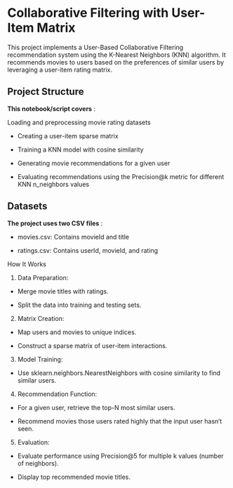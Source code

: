 #  Collaborative Filtering with User-Item Matrix


This project implements a User-Based Collaborative Filtering recommendation system using the K-Nearest Neighbors (KNN) algorithm. 
It recommends movies to users based on the preferences of similar users by leveraging a user-item rating matrix.

## Project Structure
**This notebook/script covers** : 

Loading and preprocessing movie rating datasets

 - Creating a user-item sparse matrix

 - Training a KNN model with cosine similarity

 - Generating movie recommendations for a given user

 - Evaluating recommendations using the Precision@k metric for different KNN n_neighbors values

##  Datasets
**The project uses two CSV files** :

 - movies.csv: Contains movieId and title

 - ratings.csv: Contains userId, movieId, and rating

How It Works
 1. Data Preparation:

   - Merge movie titles with ratings.

   - Split the data into training and testing sets.

 2. Matrix Creation:

   - Map users and movies to unique indices.

   - Construct a sparse matrix of user-item interactions.

 3. Model Training:

   - Use sklearn.neighbors.NearestNeighbors with cosine similarity to find similar users.

 4. Recommendation Function:

   - For a given user, retrieve the top-N most similar users.

   - Recommend movies those users rated highly that the input user hasn’t seen.

 5. Evaluation:

   - Evaluate performance using Precision@5 for multiple k values (number of neighbors).

   - Display top recommended movie titles.
